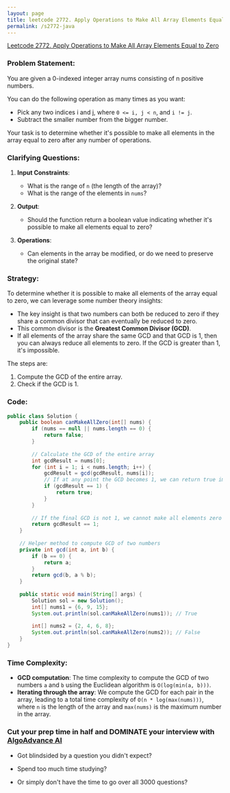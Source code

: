```yaml
---
layout: page
title: leetcode 2772. Apply Operations to Make All Array Elements Equal to Zero
permalink: /s2772-java
---
```

[Leetcode 2772. Apply Operations to Make All Array Elements Equal to Zero](https://algoadvance.github.io/algoadvance/l2772)
### Problem Statement:
You are given a 0-indexed integer array nums consisting of n positive numbers.

You can do the following operation as many times as you want:

- Pick any two indices i and j, where `0 <= i, j < n`, and `i != j`.
- Subtract the smaller number from the bigger number.

Your task is to determine whether it's possible to make all elements in the array equal to zero after any number of operations.

### Clarifying Questions:
1. **Input Constraints**:
    - What is the range of `n` (the length of the array)?
    - What is the range of the elements in `nums`?

2. **Output**:
    - Should the function return a boolean value indicating whether it's possible to make all elements equal to zero?

3. **Operations**:
    - Can elements in the array be modified, or do we need to preserve the original state?

### Strategy:
To determine whether it is possible to make all elements of the array equal to zero, we can leverage some number theory insights:
- The key insight is that two numbers can both be reduced to zero if they share a common divisor that can eventually be reduced to zero.
- This common divisor is the **Greatest Common Divisor (GCD)**.
- If all elements of the array share the same GCD and that GCD is 1, then you can always reduce all elements to zero. If the GCD is greater than 1, it's impossible.

The steps are:
1. Compute the GCD of the entire array.
2. Check if the GCD is 1.
   
### Code:
```java
public class Solution {
    public boolean canMakeAllZero(int[] nums) {
        if (nums == null || nums.length == 0) {
            return false;
        }
        
        // Calculate the GCD of the entire array
        int gcdResult = nums[0];
        for (int i = 1; i < nums.length; i++) {
            gcdResult = gcd(gcdResult, nums[i]);
            // If at any point the GCD becomes 1, we can return true immediately
            if (gcdResult == 1) {
                return true;
            }
        }
        
        // If the final GCD is not 1, we cannot make all elements zero
        return gcdResult == 1;
    }
    
    // Helper method to compute GCD of two numbers
    private int gcd(int a, int b) {
        if (b == 0) {
            return a;
        }
        return gcd(b, a % b);
    }
    
    public static void main(String[] args) {
        Solution sol = new Solution();
        int[] nums1 = {6, 9, 15};
        System.out.println(sol.canMakeAllZero(nums1)); // True
        
        int[] nums2 = {2, 4, 6, 8};
        System.out.println(sol.canMakeAllZero(nums2)); // False
    }
}
```

### Time Complexity:
- **GCD computation**: The time complexity to compute the GCD of two numbers `a` and `b` using the Euclidean algorithm is `O(log(min(a, b)))`.
- **Iterating through the array**: We compute the GCD for each pair in the array, leading to a total time complexity of `O(n * log(max(nums)))`, where `n` is the length of the array and `max(nums)` is the maximum number in the array.


### Cut your prep time in half and DOMINATE your interview with [AlgoAdvance AI](https://algoAdvance.com)

- Got blindsided by a question you didn't expect?

- Spend too much time studying?

- Or simply don't have the time to go over all 3000 questions?

